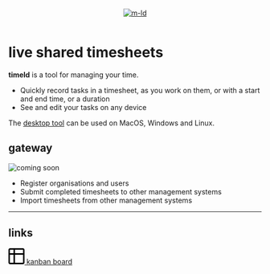 <pre></pre>
<p align="center">
  <a href="https://m-ld.org/">
    <img alt="m-ld" src="https://m-ld.org/m-ld.svg" width="300em" />
  </a>
</p>
<pre></pre>

# live shared timesheets

**timeld** is a tool for managing your time.

- Quickly record tasks in a timesheet, as you work on them, or with a start and end time, or a duration
- See and edit your tasks on any device

The [desktop tool](https://www.npmjs.com/package/timeld-cli) can be used on MacOS, Windows and Linux.

## gateway

![coming soon](https://img.shields.io/badge/-coming%20soon-red)

- Register organisations and users
- Submit completed timesheets to other management systems
- Import timesheets from other management systems


---

## links
[![project](https://raw.githubusercontent.com/primer/octicons/main/icons/table-16.svg) kanban board](https://github.com/m-ld/timeld/projects/1)
